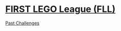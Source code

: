 # [FIRST LEGO League (FLL)](https://www.firstlegoleague.org)

[Past Challenges](https://www.firstlegoleague.org/past-challenges)
